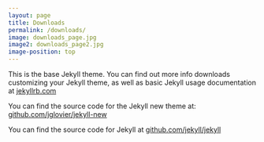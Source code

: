 ```yaml
---
layout: page
title: Downloads
permalink: /downloads/
image: downloads_page.jpg
image2: downloads_page2.jpg
image-position: top
---
```


This is the base Jekyll theme. You can find out more info downloads customizing your Jekyll theme, as well as basic Jekyll usage documentation at [jekyllrb.com](http://jekyllrb.com/)

You can find the source code for the Jekyll new theme at: [github.com/jglovier/jekyll-new](https://github.com/jglovier/jekyll-new)

You can find the source code for Jekyll at [github.com/jekyll/jekyll](https://github.com/jekyll/jekyll)
